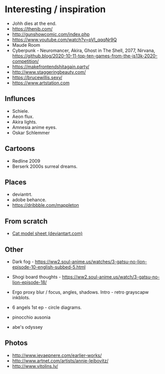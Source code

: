 # Interesting / inspiration

* Johh dies at the end.
* https://thenib.com/
* http://gunshowcomic.com/index.php
* https://www.youtube.com/watch?v=pVI_qqqNr9Q
* Maude Room
* Cyberpunk - Neuromancer, Akira, Ghost in The Shell, 2077, Nirvana, https://github.blog/2020-10-11-top-ten-games-from-the-js13k-2020-competition/
* https://makefrontendshitagain.party/ 
* http://www.staggeringbeauty.com/
* https://brucewillis.sexy/
* https://www.artstation.com

## Influnces

* Schiele.
* Aeon flux.
* Akira lights.
* Amnesia anime eyes.
* Oskar Schlemmer

## Cartoons

* Redline 2009
* Berserk 2000s surreal dreams.

## Places

* deviantrt.
* adobe behance.
* https://dribbble.com/mappleton


## From scratch

* [Cat model sheet (deviantart.com)](https://www.deviantart.com/popular-24-hours/?section=&global=1&q=cat+model+sheet)

## Other

* Dark fog - https://ww2.soul-anime.us/watches/3-gatsu-no-lion-episode-10-english-subbed-5.html
* Shogi board thoughts - https://ww2.soul-anime.us/watch/3-gatsu-no-lion-episode-18/

* Ergo proxy blur / focus, angles, shadows. Intro - retro grayscapw inkblots. 
* 6 angels 1st ep - circle diagrams.
* pinocchio ausonia
* abe's odyssey 

## Photos

* http://www.ievaepnere.com/earlier-works/
* http://www.artnet.com/artists/annie-leibovitz/
* http://www.vitolins.lv/
